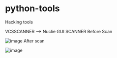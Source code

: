 # python-tools
Hacking tools 



VCSSCANNER --> Nuclie GUI SCANNER
Before Scan

![image](https://github.com/Young-Thunder/python-tools/assets/39808009/e1ff630e-6bc8-49ca-aa90-c44f84cc009e)
After scan

![image](https://github.com/Young-Thunder/python-tools/assets/39808009/dbdf78bf-cba1-4de9-8ec6-c654c62708c0)
